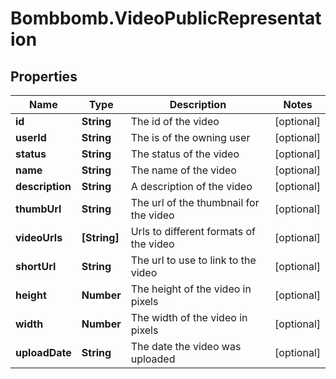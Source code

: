 # Bombbomb.VideoPublicRepresentation

## Properties
Name | Type | Description | Notes
------------ | ------------- | ------------- | -------------
**id** | **String** | The id of the video | [optional] 
**userId** | **String** | The is of the owning user | [optional] 
**status** | **String** | The status of the video | [optional] 
**name** | **String** | The name of the video | [optional] 
**description** | **String** | A description of the video | [optional] 
**thumbUrl** | **String** | The url of the thumbnail for the video | [optional] 
**videoUrls** | **[String]** | Urls to different formats of the video | [optional] 
**shortUrl** | **String** | The url to use to link to the video | [optional] 
**height** | **Number** | The height of the video in pixels | [optional] 
**width** | **Number** | The width of the video in pixels | [optional] 
**uploadDate** | **String** | The date the video was uploaded | [optional] 


